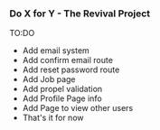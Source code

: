 ### Do X for Y - The Revival Project

TO:DO
  - Add email system
  - Add confirm email route
  - Add reset password route
  - Add Job page
  - Add propel validation
  - Add Profile Page info
  - Add Page to view other users
  - That's it for now
